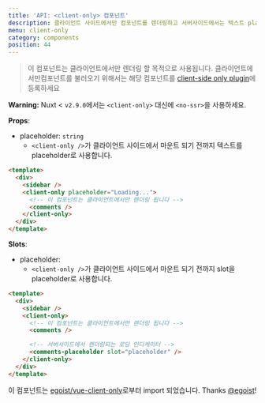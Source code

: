 ```yaml
---
title: 'API: <client-only> 컴포넌트'
description: 클라이언트 사이드에서만 컴포넌트를 렌더링하고 서버사이드에서는 텍스트 placeholder를 보여줍니다.
menu: client-only
category: components
position: 44
---
```


> 이 컴포넌트는 클라이언트에서만 렌더링 할 목적으로 사용됩니다. 클라이언트에서만컴포넌트를 불러오기 위해서는 해당 컴포넌트를 [client-side only plugin](/guide/plugins#client-side-only)에 등록하세요

<div class="Alert Alert--orange">

**Warning:** Nuxt < `v2.9.0`에서는 `<client-only>` 대신에 `<no-ssr>`을 사용하세요.

</div>

**Props**:

- placeholder: `string`
  - `<client-only />`가 클라이언트 사이드에서 마운트 되기 전까지 텍스트를 placeholder로 사용합니다.

```html
<template>
  <div>
    <sidebar />
    <client-only placeholder="Loading...">
      <!-- 이 컴포넌트는 클라이언트에서만 렌더링 됩니다 -->
      <comments />
    </client-only>
  </div>
</template>
```

**Slots**:

- placeholder:
  - `<client-only />`가 클라이언트 사이드에서 마운트 되기 전까지 slot을 placeholder로 사용합니다.

```html
<template>
  <div>
    <sidebar />
    <client-only>
      <!-- 이 컴포넌트는 클라이언트에서만 렌더링 됩니다 -->
      <comments />

      <!-- 서버사이드에서 렌더링되는 로딩 인디케이터 -->
      <comments-placeholder slot="placeholder" />
    </client-only>
  </div>
</template>
```

이 컴포넌트는 [egoist/vue-client-only](https://github.com/egoist/vue-client-only)로부터 import 되었습니다. Thanks [@egoist](https://github.com/egoist)!
